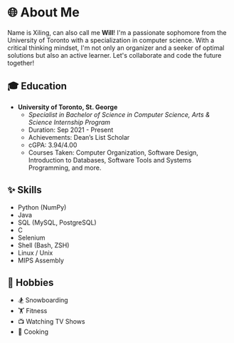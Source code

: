 # 🌐 About Me
Name is Xiling, can also call me **Will**! I'm a passionate sophomore from the University of Toronto with a specialization in computer science. With a critical thinking mindset, I'm not only an organizer and a seeker of optimal solutions but also an active learner. Let's collaborate and code the future together!

## 🎓 Education
- **University of Toronto, St. George**
  - *Specialist in Bachelor of Science in Computer Science, Arts & Science Internship Program*
  - Duration: Sep 2021 - Present
  - Achievements: Dean’s List Scholar
  - cGPA: 3.94/4.00
  - Courses Taken: Computer Organization, Software Design, Introduction to Databases, Software Tools and Systems Programming, and more.

## ✨ Skills
- Python (NumPy)
- Java 
- SQL (MySQL, PostgreSQL)
- C
- Selenium
- Shell (Bash, ZSH)
- Linux / Unix
- MIPS Assembly

## 🎉 Hobbies
- 🏂 Snowboarding
- 🏋️ Fitness
- 📺 Watching TV Shows
- 🍳 Cooking
